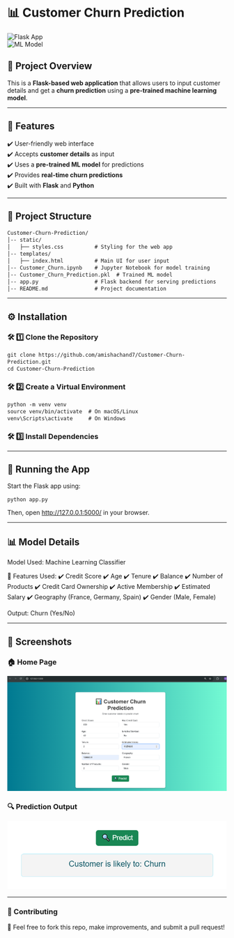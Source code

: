 # 📊 Customer Churn Prediction  

![Flask App](https://img.shields.io/badge/Flask-Application-blue.svg)  
![ML Model](https://img.shields.io/badge/Machine%20Learning-Churn%20Prediction-green.svg)  

## 🚀 Project Overview  
This is a **Flask-based web application** that allows users to input customer details and get a **churn prediction** using a **pre-trained machine learning model**.  

---

## 📌 Features  
✔️ User-friendly web interface  
✔️ Accepts **customer details** as input  
✔️ Uses a **pre-trained ML model** for predictions  
✔️ Provides **real-time churn predictions**  
✔️ Built with **Flask** and **Python**  

---

## 📂 Project Structure  
```plaintext
Customer-Churn-Prediction/
│-- static/
│   ├── styles.css          # Styling for the web app
│-- templates/
│   ├── index.html          # Main UI for user input
│-- Customer_Churn.ipynb    # Jupyter Notebook for model training
│-- Customer_Churn_Prediction.pkl  # Trained ML model
│-- app.py                  # Flask backend for serving predictions
│-- README.md               # Project documentation

```
---

## ⚙️ Installation
### 🛠 1️⃣ Clone the Repository
```plaintext
git clone https://github.com/amishachand7/Customer-Churn-Prediction.git
cd Customer-Churn-Prediction
```
### 🛠 2️⃣ Create a Virtual Environment
```plaintext
python -m venv venv
source venv/bin/activate  # On macOS/Linux
venv\Scripts\activate     # On Windows
```
### 🛠 3️⃣ Install Dependencies

---

## 🚀 Running the App
Start the Flask app using:
```plaintext
python app.py
```
Then, open http://127.0.0.1:5000/ in your browser.

---

## 📊 Model Details
Model Used: Machine Learning Classifier

🔹 Features Used:
✔️ Credit Score
✔️ Age
✔️ Tenure
✔️ Balance
✔️ Number of Products
✔️ Credit Card Ownership
✔️ Active Membership
✔️ Estimated Salary
✔️ Geography (France, Germany, Spain)
✔️ Gender (Male, Female)

Output: Churn (Yes/No)

---

## 📸 Screenshots
### 🏠 Home Page
![Home Page](static/images/home_page.png)
### 🔍 Prediction Output
![Prediction](static/images/prediction.png)

---

### 🤝 Contributing
🚀 Feel free to fork this repo, make improvements, and submit a pull request!



